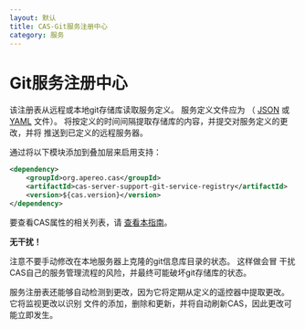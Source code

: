 ```yaml
---
layout: 默认
title: CAS-Git服务注册中心
category: 服务
---
```


# Git服务注册中心

该注册表从远程或本地git存储库读取服务定义。 服务定义文件应为 （ [JSON](JSON-Service-Management.html) 或 [YAML](YAML-Service-Management.html) 文件）。 将按定义的时间间隔提取存储库的内容，并提交对服务定义的更改，并将 推送到已定义的远程服务器。

通过将以下模块添加到叠加层来启用支持：

```xml
<dependency>
    <groupId>org.apereo.cas</groupId>
    <artifactId>cas-server-support-git-service-registry</artifactId>
    <version>${cas.version}</version>
</dependency>
```

要查看CAS属性的相关列表，请 [查看本指南](../configuration/Configuration-Properties.html#git-service-registry)。

<div class="alert alert-warning"><strong>无干扰！</strong><p>
注意不要手动修改在本地服务器上克隆的git信息库目录的状态。 这样做会冒 
干扰CAS自己的服务管理流程的风险，并最终可能破坏git存储库的状态。
</p></div>

服务注册表还能够自动检测到更改，因为它将定期从定义的遥控器中提取更改。 它将监视更改以识别 文件的添加，删除和更新，并将自动刷新CAS，因此更改可能立即发生。
